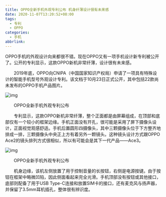 ```yaml
---
title: OPPO全新手机外观专利公布 机身纤薄设计很有未来感
date: 2020-11-07T13:20:52+08:00
tags:
  - 专利
  - OPPO
categories:
  - 手机
abbrlink:
---
```


OPPO手机的外观设计向来都很不错。现在OPPO又有一项手机设计新专利被公开了。公开的专利显示，这款OPPO新机非常纤薄，设计很有未来感。

　　2019年底，OPPO向CNIPA（中国国家知识产权局）申请了一项具有特殊设计的智能手机型号外观设计专利。该文档于10月23日正式公开，其中包括22款尚未发布的OPPO手机产品图片。

![img](https://cdn.jsdelivr.net/gh/yakeing/Documentation@main/Hexo/images/9f08-kcieyvz9900073.jpg)

　　OPPO全新手机外观专利公布

　　专利显示，这款OPPO新机非常纤薄，整个正面都是由屏幕组成，在顶部和底部仅有一个较小的框架边缘。手机正面没有开孔，很可能是采用了屏下摄像头设计，正面视觉观感舒适。手机后置圆形四摄像头，其中三颗摄像头位于下方整齐地排成一排，三颗摄像头中央正上方有着另外一颗镜头。这种镜头设计方式跟OPPO Ace2的镜头排列方式很相似，所以有可能会是其下一代产品——Ace3。

![img](https://cdn.jsdelivr.net/gh/yakeing/Documentation@main/Hexo/images/03ad-kcieyvz9900072.jpg)

　　OPPO全新手机外观专利公布

　　机身边缘，该机左侧放置了用于控制音量的长按钮，右侧是电源按键。由于按钮在框架中略微凹陷，因此侧面看起来完全光滑。手机顶部没有按钮或其他接口，底部则配备了用于USB Type-C连接和放置SIM卡的接口，还有麦克风与扬声器，并保留了3.5mm耳机插孔，整体很有辨识度。
